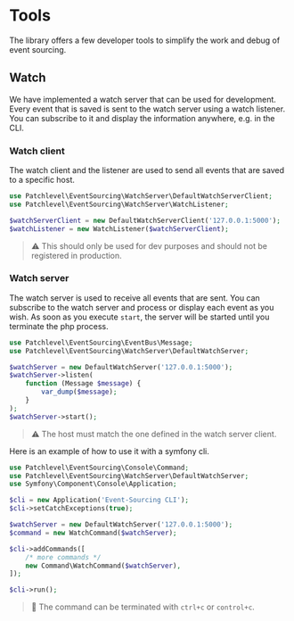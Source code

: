 # Tools

The library offers a few developer tools to simplify the work and debug of event sourcing.

## Watch

We have implemented a watch server that can be used for development.
Every event that is saved is sent to the watch server using a watch listener.
You can subscribe to it and display the information anywhere, e.g. in the CLI.

### Watch client

The watch client and the listener are used to send all events that are saved to a specific host.

```php
use Patchlevel\EventSourcing\WatchServer\DefaultWatchServerClient;
use Patchlevel\EventSourcing\WatchServer\WatchListener;

$watchServerClient = new DefaultWatchServerClient('127.0.0.1:5000');
$watchListener = new WatchListener($watchServerClient);
```

> :warning: This should only be used for dev purposes and should not be registered in production.

### Watch server

The watch server is used to receive all events that are sent.
You can subscribe to the watch server and process or display each event as you wish.
As soon as you execute `start`, the server will be started until you terminate the php process.

```php
use Patchlevel\EventSourcing\EventBus\Message;
use Patchlevel\EventSourcing\WatchServer\DefaultWatchServer;

$watchServer = new DefaultWatchServer('127.0.0.1:5000');
$watchServer->listen(
    function (Message $message) {
        var_dump($message);
    }
);
$watchServer->start();
```

> :warning: The host must match the one defined in the watch server client.

Here is an example of how to use it with a symfony cli.

```php
use Patchlevel\EventSourcing\Console\Command;
use Patchlevel\EventSourcing\WatchServer\DefaultWatchServer;
use Symfony\Component\Console\Application;

$cli = new Application('Event-Sourcing CLI');
$cli->setCatchExceptions(true);

$watchServer = new DefaultWatchServer('127.0.0.1:5000');
$command = new WatchCommand($watchServer);

$cli->addCommands([
    /* more commands */
    new Command\WatchCommand($watchServer),
]);

$cli->run();
```

> :book: The command can be terminated with `ctrl+c` or `control+c`.